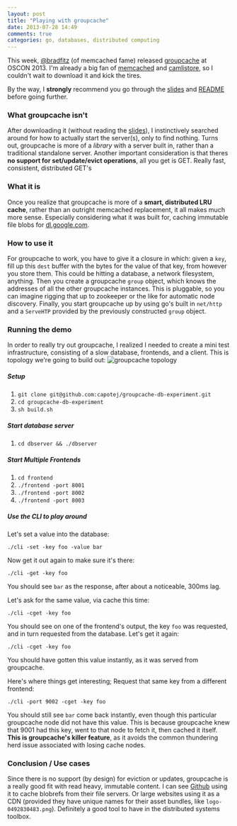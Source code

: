 ```yaml
---
layout: post
title: "Playing with groupcache"
date: 2013-07-28 14:49
comments: true
categories: go, databases, distributed computing
---
```


This week, [@bradfitz](http://twitter.com/bradfitz) (of memcached fame) released [groupcache](http://github.com/golang/groupcache) at OSCON 2013. I'm already a big fan of [memcached](http://memcached) and [camlistore](http://camlistore.org), so I couldn't wait to download it and kick the tires.

By the way, I **strongly** recommend you go through the [slides](http://talks.golang.org/2013/oscon-dl.slide#1) and [README](http://github.com/golang/groupcache) before going further.

### What groupcache isn't
After downloading it (without reading the [slides](http://talks.golang.org/2013/oscon-dl.slide#1)), I instinctively searched around for how to actually start the server(s), only to find nothing. Turns out, groupcache is more of a _library_ with a server built in, rather than a traditional standalone server. Another important consideration is that theres **no support for set/update/evict operations**, all you get is GET. Really fast, consistent, distributed GET's

### What it is
Once you realize that groupcache is more of a **smart, distributed LRU cache**, rather than an outright memcached replacement, it all makes much more sense. Especially considering what it was built for, caching immutable file blobs for [dl.google.com](dl.google.com). 

### How to use it
For groupcache to work, you have to give it a closure in which: given a ```key```, fill up this ```dest``` buffer with the bytes for the value of that key, from however you store them. This could be hitting a database, a network filesystem, anything. Then you create a groupcache ```group``` object, which knows the addresses of all the other groupcache instances. This is pluggable, so you can imagine rigging that up to zookeeper or the like for automatic node discovery. Finally, you start groupcache up by using go's built in ```net/http``` and a ```ServeHTP``` provided by the previously constructed ```group``` object.

### Running the demo
In order to really try out groupcache, I realized I needed to create a mini test infrastructure, consisting of a slow database, frontends, and a client. This is topology we're going to build out:
![groupcache topology](https://raw.github.com/capotej/groupcache-db-experiment/master/topology.png)

##### Setup
1. ```git clone git@github.com:capotej/groupcache-db-experiment.git```
2. ```cd groupcache-db-experiment``` 
3. ```sh build.sh```

##### Start database server
1. ```cd dbserver && ./dbserver```

##### Start Multiple Frontends
1. ```cd frontend```
2. ```./frontend -port 8001```
3. ```./frontend -port 8002```
4. ```./frontend -port 8003```

##### Use the CLI to play around

Let's set a value into the database:
   
    ./cli -set -key foo -value bar

Now get it out again to make sure it's there:

    ./cli -get -key foo

You should see ```bar``` as the response, after about a noticeable, 300ms lag.

Let's ask for the same value, via cache this time:

    ./cli -cget -key foo

You should see on one of the frontend's output, the key ```foo``` was requested, and in turn requested from the database. Let's get it again:

    ./cli -cget -key foo

You should have gotten this value instantly, as it was served from groupcache. 

Here's where things get interesting; Request that same key from a different frontend:

    ./cli -port 9002 -cget -key foo

You should still see ```bar``` come back instantly, even though this particular groupcache node did not have this value. This is because groupcache knew that 9001 had this key, went to that node to fetch it, then cached it itself. **This is groupcache's killer feature**, as it avoids the common thundering herd issue associated with losing cache nodes.

### Conclusion / Use cases
Since there is no support (by design) for eviction or updates, groupcache is a really good fit with read heavy, immutable content. I can see [Github](http://github.com) using it to cache blobrefs from their file servers. Or large websites using it as a CDN (provided they have unique names for their asset bundles, like ```logo-0492830483.png```). Definitely a good tool to have in the distributed systems toolbox.




